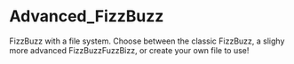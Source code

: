 # Advanced_FizzBuzz
 FizzBuzz with a file system.
Choose between the classic FizzBuzz, a slighy more advanced FizzBuzzFuzzBizz, or create your own file to use!